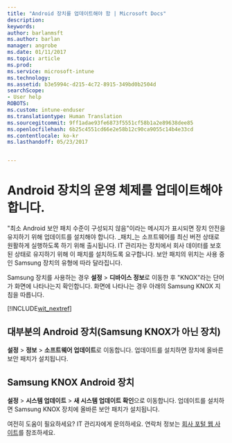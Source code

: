 ```yaml
---
title: "Android 장치를 업데이트해야 함 | Microsoft Docs"
description: 
keywords: 
author: barlanmsft
ms.author: barlan
manager: angrobe
ms.date: 01/11/2017
ms.topic: article
ms.prod: 
ms.service: microsoft-intune
ms.technology: 
ms.assetid: b3e5994c-d215-4c72-8915-349bd0b2504d
searchScope:
- User help
ROBOTS: 
ms.custom: intune-enduser
ms.translationtype: Human Translation
ms.sourcegitcommit: 9ff1adae93fe6873f5551cf58b1a2e89638dee85
ms.openlocfilehash: 6b25c4551cd66e2e58b12c90ca9055c14b4e33cd
ms.contentlocale: ko-kr
ms.lasthandoff: 05/23/2017


---
```


# <a name="you-need-to-update-your-android-devices-operating-system"></a>Android 장치의 운영 체제를 업데이트해야 합니다.

"최소 Android 보안 패치 수준이 구성되지 않음"이라는 메시지가 표시되면 장치 안전을 유지하기 위해 업데이트를 설치해야 합니다. _패치_는 소프트웨어를 최신 버전 상태로 원활하게 실행하도록 하기 위해 출시됩니다. IT 관리자는 장치에서 회사 데이터를 보호된 상태로 유지하기 위해 이 패치를 설치하도록 요구합니다. 보안 패치의 위치는 사용 중인 Samsung 장치의 유형에 따라 달라집니다.

Samsung 장치를 사용하는 경우 **설정** > **디바이스 정보**로 이동한 후 "KNOX"라는 단어가 화면에 나타나는지 확인합니다. 화면에 나타나는 경우 아래의 Samsung KNOX 지침을 따릅니다.

[!INCLUDE[wit_nextref](includes/end-user-os-update-guidance.md)]

## <a name="for-most-android-devices-non-samsung-knox"></a>대부분의 Android 장치(Samsung KNOX가 아닌 장치)

**설정** > **정보** > **소프트웨어 업데이트**로 이동합니다. 업데이트를 설치하면 장치에 올바른 보안 패치가 설치됩니다.

## <a name="for-samsung-knox-android-devices"></a>Samsung KNOX Android 장치

**설정** > **시스템 업데이트** > **새 시스템 업데이트 확인**으로 이동합니다. 업데이트를 설치하면 Samsung KNOX 장치에 올바른 보안 패치가 설치됩니다.



여전히 도움이 필요하세요? IT 관리자에게 문의하세요. 연락처 정보는 [회사 포털 웹 사이트](http://portal.manage.microsoft.com)를 참조하세요.

